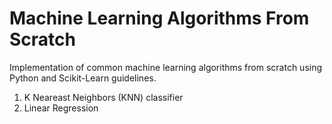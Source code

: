 # Machine Learning Algorithms From Scratch
Implementation of common machine learning algorithms from scratch using Python and Scikit-Learn guidelines.

1. K Neareast Neighbors (KNN) classifier
2. Linear Regression